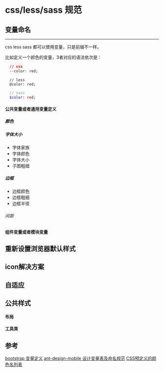 # css/less/sass 规范

## 变量命名

---

css less sass 都可以使用变量，只是前缀不一样。

比如定义一个颜色的变量，3者对应的语法依次是：

```css
  // css
  --color: red;
```

```less
  // less
  @color: red;
```

```sass
  // sass
  $color: red;
```

#### 公共变量或者通用变量定义

##### 颜色

##### 字体大小

- 字体家族
- 字体颜色
- 字体大小
- 子图粗细

##### 边框

 - 边框颜色
 - 边框粗细
 - 边框半径

###### 间距

#### 组件变量或者模块变量

## 重新设置浏览器默认样式

## icon解决方案

## 自适应

## 公共样式

#### 布局

#### 工具类

## 参考


[bootstrap 变量定义][1]
[ant-design-mobile 设计变量表及命名规范][2]
[CSS预定义的颜色名列表][3]

[1]:https://github.com/twbs/bootstrap "bootstrap github 地址"
[2]:https://github.com/ant-design/ant-design-mobile/wiki/%E8%AE%BE%E8%AE%A1%E5%8F%98%E9%87%8F%E8%A1%A8%E5%8F%8A%E5%91%BD%E5%90%8D%E8%A7%84%E8%8C%83 "ant-design-mobile 设计变量表及命名规范"
[3]:http://www.w3school.com.cn/cssref/css_colorsfull.asp "CSS 颜色名"
[4]:http://www.w3school.com.cn/cssref/css_colors.asp "css颜色"